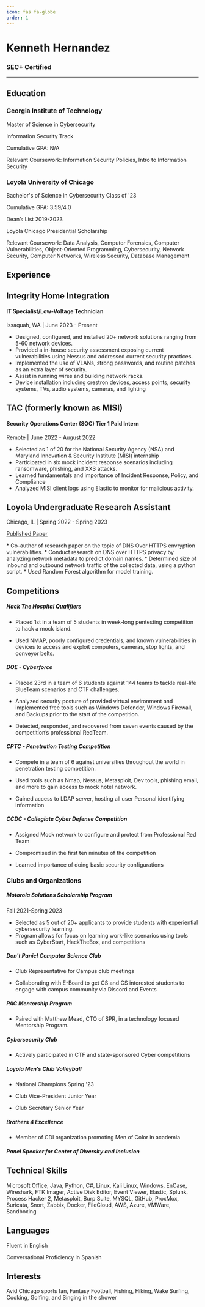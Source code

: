 ```yaml
---
icon: fas fa-globe
order: 1
---
```

# Kenneth Hernandez

### SEC+ Certified
___

## Education

### Georgia Institute of Technology

Master of Science in Cybersecurity

Information Security Track

Cumulative GPA: N/A

Relevant Coursework: Information Security Policies, Intro to Information Security

### Loyola University of Chicago

Bachelor's of Science in Cybersecurity Class of '23

Cumulative GPA: 3.59/4.0

Dean’s List 2019-2023

Loyola Chicago Presidential Scholarship

Relevant Coursework: Data Analysis, Computer Forensics, Computer Vulnerabilities, Object-Oriented Programming,
Cybersecurity, Network Security, Computer Networks, Wireless Security, Database Management



## Experience

## Integrity Home Integration

#### IT Specialist/Low-Voltage Technician
Issaquah, WA | June 2023 - Present

* Designed, configured, and installed 20+ network solutions ranging from 5-60 network devices.
* Provided a in-house security assessment exposing current vulnerabilities using Nessus and addressed current security practices.
* Implemented the use of VLANs, strong passwords, and routine patches as an extra layer of security.
* Assist in running wires and building network racks.
* Device installation including crestron devices, access points, security systems, TVs, audio systems, cameras, and lighting


## TAC (formerly known as MISI)

#### Security Operations Center (SOC) Tier 1 Paid Intern
Remote | June 2022 - August 2022

* Selected as 1 of 20 for the National Security Agency (NSA) and Maryland Innovation & Security Institute (MISI) internship
* Participated in six mock incident response scenarios including ransomware, phishing, and XXS attacks.  
* Learned fundamentals and importance of Incident Response, Policy, and Compliance
* Analyzed MISI client logs using Elastic to monitor for malicious activity.  

## Loyola Undergraduate Research Assistant
Chicago, IL | Spring 2022 - Spring 2023
<p><a href="https://ieeexplore.ieee.org/document/10165086"> Published Paper</a></p>
* Co-author of research paper on the topic of DNS Over HTTPS envryption vulnerabilities.
* Conduct research on DNS over HTTPS privacy by analyzing network metadata to predict domain names.
* Determined size of inbound and outbound network traffic of the collected data, using a python script.
* Used Random Forest algorithm for model training.


## Competitions

##### Hack The Hospital Qualifiers

* Placed 1st  in a team of 5 students in week-long pentesting competition to hack a mock island.  

* Used NMAP, poorly configured credentials, and known vulnerabilities in devices to access and exploit computers, cameras, stop lights, and conveyor belts.


##### DOE - Cyberforce

* Placed 23rd in a team of 6 students against 144 teams to tackle real-life BlueTeam scenarios and CTF challenges.

* Analyzed security posture of provided virtual environment and implemented free tools such as Windows Defender, Windows Firewall, and Backups prior to the start of the competition.

* Detected, responded, and recovered from seven events caused by the competition’s professional RedTeam.

##### CPTC - Penetration Testing Competition

* Compete in a team of 6 against universities throughout the world in penetration testing competition.

* Used tools such as Nmap, Nessus, Metasploit, Dev tools, phishing email, and more to gain access to mock hotel network.  

* Gained access to LDAP server, hosting all user Personal identifying information

##### CCDC - Collegiate Cyber Defense Competition
* Assigned Mock network to configure and protect from Professional Red Team

* Compromised in the first ten minutes of the competition

* Learned importance of doing basic security configurations

### Clubs and Organizations

##### Motorola Solutions Scholarship Program
Fall 2021-Spring 2023
* Selected as 5 out of 20+ applicants to provide students with experiential cybersecurity learning.      	 
* Program allows for focus on learning work-like scenarios using tools such as CyberStart, HackTheBox, and competitions

##### Don't Panic! Computer Science Club
* Club Representative for Campus club meetings

* Collaborating with E-Board to get CS and CS interested students to engage with campus community via Discord and Events

##### PAC Mentorship Program
* Paired with Matthew Mead, CTO of SPR, in a technology focused Mentorship Program.

##### Cybersecurity Club
* Actively participated in CTF and state-sponsored Cyber competitions

##### Loyola Men's Club Volleyball
* National Champions Spring '23

* Club Vice-President Junior Year

* Club Secretary Senior Year

##### Brothers 4 Excellence
* Member of CDI organization promoting Men of Color in academia

##### Panel Speaker for Center of Diversity and Inclusion

## Technical Skills
Microsoft Office, Java, Python, C#, Linux, Kali Linux, Windows, EnCase, Wireshark, FTK Imager, Active Disk Editor, Event Viewer, Elastic, Splunk, Process Hacker 2, Metasploit, Burp Suite, MYSQL, GitHub, ProxMox, Suricata, Snort, Zabbix, Docker, FileCloud, AWS, Azure, VMWare, Sandboxing

## Languages
Fluent in English

Conversational Proficiency in Spanish

## Interests
 Avid Chicago sports fan, Fantasy Football, Fishing, Hiking, Wake Surfing, Cooking, Golfing, and Singing in the shower

